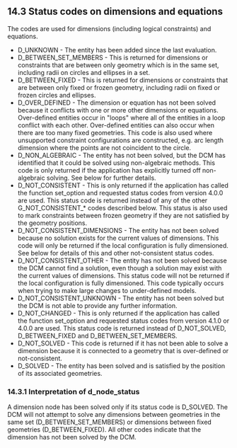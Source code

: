 ## 14.3 Status codes on dimensions and equations

The codes are used for dimensions (including logical constraints) and equations.

- D\_UNKNOWN \- The entity has been added since the last evaluation.
- D\_BETWEEN\_SET\_MEMBERS \- This is returned for dimensions or constraints that are between only geometry which is in the same set, including radii on circles and ellipses in a set.
- D\_BETWEEN\_FIXED \- This is returned for dimensions or constraints that are between only fixed or frozen geometry, including radii on fixed or frozen circles and ellipses.
- D\_OVER\_DEFINED \- The dimension or equation has not been solved because it conflicts with one or more other dimensions or equations. 
Over-defined entities occur in "loops" where all of the entities in a loop conflict with each other. 
Over-defined entities can also occur when there are too many fixed geometries. 
This code is also used where unsupported constraint configurations are constructed, e.g. 
arc length dimension where the points are not coincident to the circle.
- D\_NON\_ALGEBRAIC \- The entity has not been solved, but the DCM has identified that it could be solved using non-algebraic methods. 
This code is only returned if the application has explicitly turned off non-algebraic solving. 
See below for further details.
- D\_NOT\_CONSISTENT \- This is only returned if the application has called the function set\_option and requested status codes from version 4.0.0 are used. 
This status code is returned instead of any of the other G\_NOT\_CONSISTENT\_\* codes described below. 
This status is also used to mark constraints between frozen geometry if they are not satisfied by the geometry positions.
- D\_NOT\_CONSISTENT\_DIMENSIONS \- The entity has not been solved because no solution exists for the current values of dimensions. 
This code will only be returned if the local configuration is fully dimensioned. 
See below for details of this and other not-consistent status codes.
- D\_NOT\_CONSISTENT\_OTHER \- The entity has not been solved because the DCM cannot find a solution, even though a solution may exist with the current values of dimensions. 
This status code will not be returned if the local configuration is fully dimensioned. 
This code typically occurs when trying to make large changes to under-defined models.
- D\_NOT\_CONSISTENT\_UNKNOWN \- The entity has not been solved but the DCM is not able to provide any further information.
- D\_NOT\_CHANGED \- This is only returned if the application has called the function set\_option and requested status codes from version 4.1.0 or 4.0.0 are used. 
This status code is returned instead of D\_NOT\_SOLVED, D\_BETWEEN\_FIXED and D\_BETWEEN\_SET\_MEMBERS.
- D\_NOT\_SOLVED \- This code is returned if it has not been able to solve a dimension because it is connected to a geometry that is over-defined or not-consistent.
- D\_SOLVED \- The entity has been solved and is satisfied by the position of its associated geometries.

### 14.3.1 Interpretation of d\_node\_status

A dimension node has been solved only if its status code is D\_SOLVED. 
The DCM will not attempt to solve any dimensions between geometries in the same set (D\_BETWEEN\_SET\_MEMBERS) or dimensions between fixed geometries (D\_BETWEEN\_FIXED). All other codes indicate that the dimension has not been solved by the DCM.

